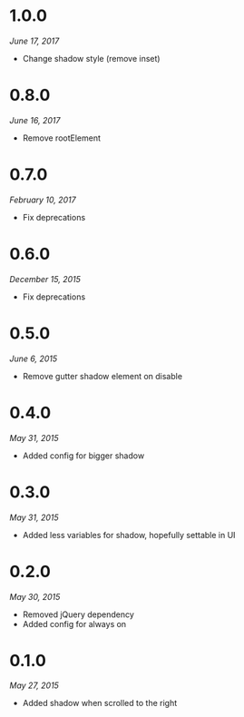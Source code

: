 # 1.0.0
_June 17, 2017_
- Change shadow style (remove inset)

# 0.8.0
_June 16, 2017_
- Remove rootElement

# 0.7.0
_February 10, 2017_
- Fix deprecations

# 0.6.0
_December 15, 2015_
- Fix deprecations

# 0.5.0
_June 6, 2015_
- Remove gutter shadow element on disable

# 0.4.0
_May 31, 2015_
- Added config for bigger shadow

# 0.3.0
_May 31, 2015_
- Added less variables for shadow, hopefully settable in UI

# 0.2.0
_May 30, 2015_
- Removed jQuery dependency
- Added config for always on

# 0.1.0
_May 27, 2015_
- Added shadow when scrolled to the right
